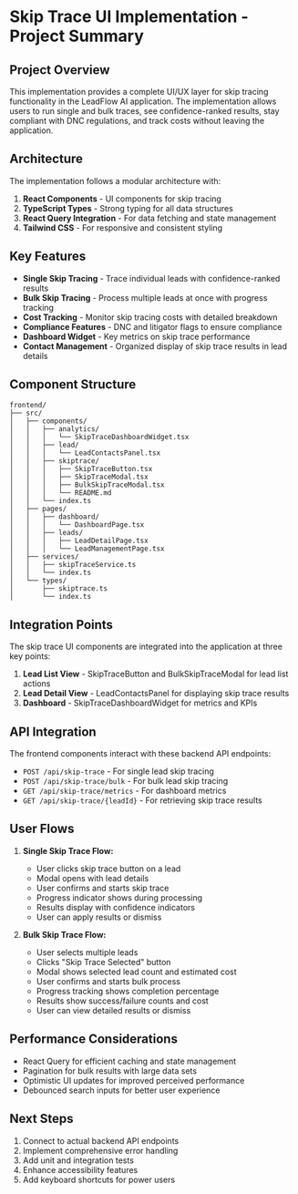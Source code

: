 # Skip Trace UI Implementation - Project Summary

## Project Overview

This implementation provides a complete UI/UX layer for skip tracing functionality in the LeadFlow AI application. The implementation allows users to run single and bulk traces, see confidence-ranked results, stay compliant with DNC regulations, and track costs without leaving the application.

## Architecture

The implementation follows a modular architecture with:

1. **React Components** - UI components for skip tracing
2. **TypeScript Types** - Strong typing for all data structures
3. **React Query Integration** - For data fetching and state management
4. **Tailwind CSS** - For responsive and consistent styling

## Key Features

- **Single Skip Tracing** - Trace individual leads with confidence-ranked results
- **Bulk Skip Tracing** - Process multiple leads at once with progress tracking
- **Cost Tracking** - Monitor skip tracing costs with detailed breakdown
- **Compliance Features** - DNC and litigator flags to ensure compliance
- **Dashboard Widget** - Key metrics on skip trace performance
- **Contact Management** - Organized display of skip trace results in lead details

## Component Structure

```
frontend/
├── src/
│   ├── components/
│   │   ├── analytics/
│   │   │   └── SkipTraceDashboardWidget.tsx
│   │   ├── lead/
│   │   │   └── LeadContactsPanel.tsx
│   │   ├── skiptrace/
│   │   │   ├── SkipTraceButton.tsx
│   │   │   ├── SkipTraceModal.tsx
│   │   │   ├── BulkSkipTraceModal.tsx
│   │   │   └── README.md
│   │   └── index.ts
│   ├── pages/
│   │   ├── dashboard/
│   │   │   └── DashboardPage.tsx
│   │   ├── leads/
│   │   │   ├── LeadDetailPage.tsx
│   │   │   └── LeadManagementPage.tsx
│   ├── services/
│   │   ├── skipTraceService.ts
│   │   └── index.ts
│   └── types/
│       ├── skiptrace.ts
│       └── index.ts
```

## Integration Points

The skip trace UI components are integrated into the application at three key points:

1. **Lead List View** - SkipTraceButton and BulkSkipTraceModal for lead list actions
2. **Lead Detail View** - LeadContactsPanel for displaying skip trace results
3. **Dashboard** - SkipTraceDashboardWidget for metrics and KPIs

## API Integration

The frontend components interact with these backend API endpoints:

- `POST /api/skip-trace` - For single lead skip tracing
- `POST /api/skip-trace/bulk` - For bulk lead skip tracing
- `GET /api/skip-trace/metrics` - For dashboard metrics
- `GET /api/skip-trace/{leadId}` - For retrieving skip trace results

## User Flows

1. **Single Skip Trace Flow:**
   - User clicks skip trace button on a lead
   - Modal opens with lead details
   - User confirms and starts skip trace
   - Progress indicator shows during processing
   - Results display with confidence indicators
   - User can apply results or dismiss

2. **Bulk Skip Trace Flow:**
   - User selects multiple leads
   - Clicks "Skip Trace Selected" button
   - Modal shows selected lead count and estimated cost
   - User confirms and starts bulk process
   - Progress tracking shows completion percentage
   - Results show success/failure counts and cost
   - User can view detailed results or dismiss

## Performance Considerations

- React Query for efficient caching and state management
- Pagination for bulk results with large data sets
- Optimistic UI updates for improved perceived performance
- Debounced search inputs for better user experience

## Next Steps

1. Connect to actual backend API endpoints
2. Implement comprehensive error handling
3. Add unit and integration tests
4. Enhance accessibility features
5. Add keyboard shortcuts for power users

